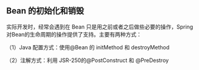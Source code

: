 ## Bean 的初始化和销毁

实际开发时，经常会遇到在 Bean 只是用之前或者之后做些必要的操作，Spring对Bean的生命周期的操作提供了支持。主要有两种方式：

（1）Java 配置方式：使用@Bean 的 initMethod 和 destroyMethod

（2）注解方式：利用 JSR-250的@PostConstruct 和 @PreDestroy